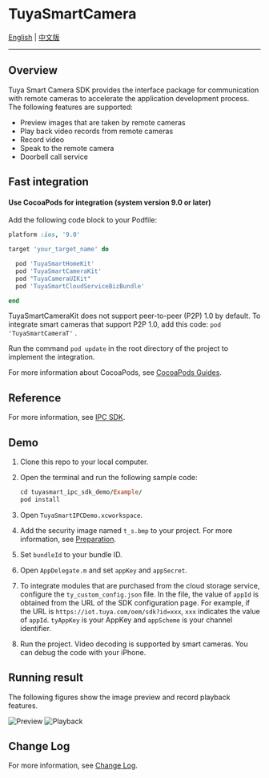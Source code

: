# TuyaSmartCamera

[English](./README.md) | [中文版](./README-zh.md)

---

## Overview

Tuya Smart Camera SDK provides the interface package for communication with remote cameras to accelerate the application development process. The following features are supported:

* Preview images that are taken by remote cameras
* Play back video records from remote cameras
* Record video
* Speak to the remote camera
* Doorbell call service

## Fast integration

#### Use CocoaPods for integration (system version 9.0 or later)

Add the following code block to your Podfile:

```ruby
platform :ios, '9.0'

target 'your_target_name' do

  pod 'TuyaSmartHomeKit'
  pod 'TuyaSmartCameraKit'
  pod "TuyaCameraUIKit"
  pod 'TuyaSmartCloudServiceBizBundle'

end
```

TuyaSmartCameraKit does not support peer-to-peer (P2P) 1.0 by default. To integrate smart cameras that support P2P 1.0, add this code:  `pod 'TuyaSmartCameraT'` .

Run the command ```pod update``` in the root directory of the project to implement the integration.

For more information about CocoaPods, see [CocoaPods Guides](https://guides.cocoapods.org/).

## Reference

For more information, see [IPC SDK](https://developer.tuya.com/en/docs/app-development/ipccamera?id=Ka5vexydbwua5).

## Demo

1. Clone this repo to your local computer.

2. Open the terminal and run the following sample code:

   ```ruby
   cd tuyasmart_ipc_sdk_demo/Example/
   pod install
   ```

3. Open `TuyaSmartIPCDemo.xcworkspace`.

4. Add the security image named `t_s.bmp` to your project. For more information, see [Preparation](https://developer.tuya.com/en/docs/app-development/preparation?id=Ka69nt983bhh5).

5. Set `bundleId` to your bundle ID. 

6. Open `AppDelegate.m` and set `appKey` and `appSecret`.

7. To integrate modules that are purchased from the cloud storage service, configure the `ty_custom_config.json` file. In the file, the value of `appId` is obtained from the URL of the SDK configuration page. For example, if the URL is `https://iot.tuya.com/oem/sdk?id=xxx`, `xxx` indicates the value of `appId`. `tyAppKey` is your AppKey and `appScheme` is your channel identifier.

8. Run the project. Video decoding is supported by smart cameras. You can debug the code with your iPhone.

## Running result

The following figures show the image preview and record playback features.

![Preview](https://images.tuyacn.com/fe-static/docs/img/b0d0c34c-5ec4-4dc3-bdc7-25d030be9454.png) ![Playback](https://images.tuyacn.com/fe-static/docs/img/1fd97e98-25a9-4a4f-a10f-72bea17ca9ee.png)

## Change Log

For more information, see [Change Log](https://developer.tuya.com/en/docs/app-development/versionrecord?id=Ka5vox6pd09cn).

